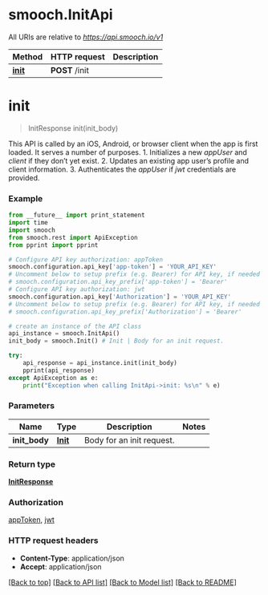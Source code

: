 # smooch.InitApi

All URIs are relative to *https://api.smooch.io/v1*

Method | HTTP request | Description
------------- | ------------- | -------------
[**init**](InitApi.md#init) | **POST** /init | 


# **init**
> InitResponse init(init_body)



This API is called by an iOS, Android, or browser client when the app is first loaded. It serves a number of purposes. 1. Initializes a new *appUser* and *client* if they don’t yet exist. 2. Updates an existing app user’s profile and client information. 3. Authenticates the *appUser* if *jwt* credentials are provided. 

### Example 
```python
from __future__ import print_statement
import time
import smooch
from smooch.rest import ApiException
from pprint import pprint

# Configure API key authorization: appToken
smooch.configuration.api_key['app-token'] = 'YOUR_API_KEY'
# Uncomment below to setup prefix (e.g. Bearer) for API key, if needed
# smooch.configuration.api_key_prefix['app-token'] = 'Bearer'
# Configure API key authorization: jwt
smooch.configuration.api_key['Authorization'] = 'YOUR_API_KEY'
# Uncomment below to setup prefix (e.g. Bearer) for API key, if needed
# smooch.configuration.api_key_prefix['Authorization'] = 'Bearer'

# create an instance of the API class
api_instance = smooch.InitApi()
init_body = smooch.Init() # Init | Body for an init request.

try: 
    api_response = api_instance.init(init_body)
    pprint(api_response)
except ApiException as e:
    print("Exception when calling InitApi->init: %s\n" % e)
```

### Parameters

Name | Type | Description  | Notes
------------- | ------------- | ------------- | -------------
 **init_body** | [**Init**](Init.md)| Body for an init request. | 

### Return type

[**InitResponse**](InitResponse.md)

### Authorization

[appToken](../README.md#appToken), [jwt](../README.md#jwt)

### HTTP request headers

 - **Content-Type**: application/json
 - **Accept**: application/json

[[Back to top]](#) [[Back to API list]](../README.md#documentation-for-api-endpoints) [[Back to Model list]](../README.md#documentation-for-models) [[Back to README]](../README.md)

